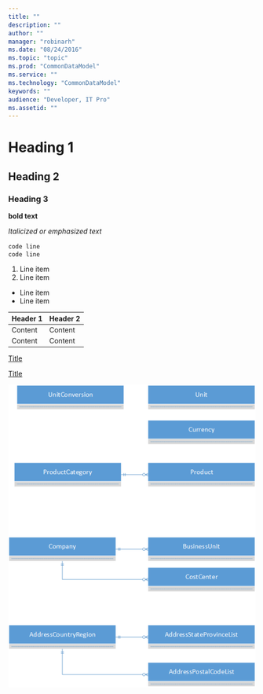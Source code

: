 ```yaml
---
title: ""
description: ""
author: ""
manager: "robinarh"
ms.date: "08/24/2016"
ms.topic: "topic"
ms.prod: "CommonDataModel"
ms.service: ""
ms.technology: "CommonDataModel"
keywords: ""
audience: "Developer, IT Pro"
ms.assetid: ""
---
```


<!-- Comment text -->

# Heading 1
## Heading 2
### Heading 3

**bold text**

*Italicized or emphasized text*

    code line
    code line

1. Line item
2. Line item

- Line item
- Line item

| Header 1 | Header 2 |
| -------- | -------- |
| Content  | Content  |
| Content  | Content  |

[Title](/entity-reference/entity-tables/foundation.md "Hover title") 

[Title](http://www.microsoft.com "Hover title") 

![Foundation ERD](/entity-reference/media/foundation.png "Hover title")


